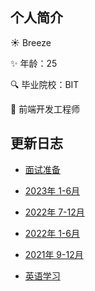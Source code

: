 ## 个人简介

☀️ Breeze

:sparkles: 年龄：25

:mag: 毕业院校：BIT

:pencil: 前端开发工程师

## 更新日志

* [面试准备](/time/code.html)

* [2023年 1-6月](/time/2023a.html)

* [2022年 7-12月](/time/2022b.html)
  
* [2022年 1-6月](/time/2022a.html)
  
* [2021年 9-12月](/time/2021.html)

* [英语学习](/interview/english.html)